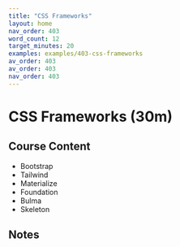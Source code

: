 ```yaml
---
title: "CSS Frameworks"
layout: home
nav_order: 403
word_count: 12
target_minutes: 20
examples: examples/403-css-frameworks
av_order: 403
av_order: 403
nav_order: 403
---
```

# CSS Frameworks (30m)

## Course Content

- Bootstrap
- Tailwind
- Materialize
- Foundation
- Bulma
- Skeleton

## Notes














